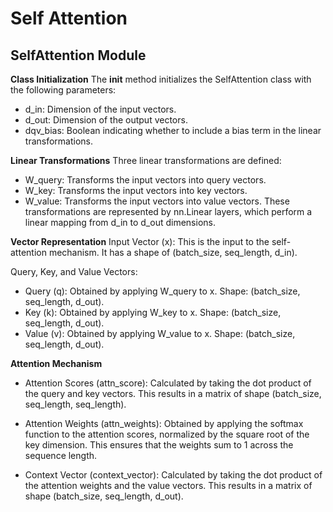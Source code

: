 # Self Attention 

## SelfAttention Module
**Class Initialization**
The __init__ method initializes the SelfAttention class with the following parameters:

- d_in: Dimension of the input vectors.
- d_out: Dimension of the output vectors.
- dqv_bias: Boolean indicating whether to include a bias term in the linear transformations.

**Linear Transformations**
Three linear transformations are defined:

- W_query: Transforms the input vectors into query vectors.
- W_key: Transforms the input vectors into key vectors.
- W_value: Transforms the input vectors into value vectors.
These transformations are represented by nn.Linear layers, which perform a linear mapping from d_in to d_out dimensions.

**Vector Representation**
Input Vector (x): This is the input to the self-attention mechanism. It has a shape of (batch_size, seq_length, d_in).

Query, Key, and Value Vectors:

- Query (q): Obtained by applying W_query to x. Shape: (batch_size, seq_length, d_out).
- Key (k): Obtained by applying W_key to x. Shape: (batch_size, seq_length, d_out).
- Value (v): Obtained by applying W_value to x. Shape: (batch_size, seq_length, d_out).

**Attention Mechanism**
- Attention Scores (attn_score): Calculated by taking the dot product of the query and key vectors. This results in a matrix of shape (batch_size, seq_length, seq_length).

- Attention Weights (attn_weights): Obtained by applying the softmax function to the attention scores, normalized by the square root of the key dimension. This ensures that the weights sum to 1 across the sequence length.

- Context Vector (context_vector): Calculated by taking the dot product of the attention weights and the value vectors. This results in a matrix of shape (batch_size, seq_length, d_out).